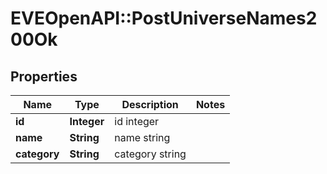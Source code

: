 # EVEOpenAPI::PostUniverseNames200Ok

## Properties
Name | Type | Description | Notes
------------ | ------------- | ------------- | -------------
**id** | **Integer** | id integer | 
**name** | **String** | name string | 
**category** | **String** | category string | 


